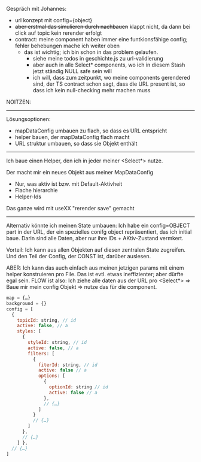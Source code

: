 Gespräch mit Johannes:

- url konzept mit config={object}
- ~~aber erstmal das simulieren durch nachbauen~~ klappt nicht, da dann bei click auf topic kein rerender erfolgt
- contract: meine component haben immer eine funtkionsfähige config; fehler behebungen mache ich weiter oben
  - das ist wichtig; ich bin schon in das problem gelaufen.
    - siehe meine todos in geschichte.js zu url-validierung
    - aber auch in alle Select\* components, wo ich in diesem Stash jetzt ständig NULL safe sein will
    - ich will, dass zum zeitpunkt, wo meine components gerendered sind, der TS contract schon sagt, dass die URL present ist, so dass ich kein null-checking mehr machen muss

NOITZEN:

---

Lösungsoptionen:

- mapDataConfig umbauen zu flach, so dass es URL entspricht
- helper bauen, der mapDataConfig flach macht
- URL struktur umbauen, so dass sie Objekt enthält

---

Ich baue einen Helper, den ich in jeder meiner <Select\*> nutze.

Der macht mir ein neues Objekt aus meiner MapDataConfig

- Nur, was aktiv ist bzw. mit Default-Aktivheit
- Flache hierarchie
- Helper-Ids

Das ganze wird mit useXX "rerender save" gemacht

---

Alternativ könnte ich meinen State umbauen:
Ich habe ein config=OBJECT part in der URL, der ein spezielles conifg object repräsentiert, das ich initial baue.
Darin sind alle Daten, aber nur ihre IDs + AKtiv-Zustand vermkert.

Vorteil: Ich kann aus allen Objekten auf diesen zentralen State zugreifen.
Und den Teil der Config, der CONST ist, darüber auslesen.

ABER: Ich kann das auch einfach aus meinen jetzigen params mit einem helper konstruieren pro File. Das ist evtl. etwas ineffizienter; aber dürfte egal sein.
FLOW ist also: Ich ziehe alle daten aus der URL pro <Select\*> => Baue mir mein config Objekt => nutze das für die component.

```js
map = {…}
background = {}
config = [
  {
    topicId: string, // id
    active: false, // a
    styles: [
      {
        styleId: string, // id
        active: false, // a
        filters: [
          {
            fiterId: string, // id
            active: false // a
            options: [
              {
                optionId: string // id
                active: false // a
              },
              // {…}
            ]
          }
          // {…}
        ]
      },
      // {…}
    ] },
  // {…}
]
```
